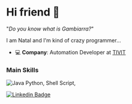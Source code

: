 # Hi friend 👋

"_Do you know what is Gambiarra?_"

I am Natal and I'm kind of crazy programmer... 

- :computer: **Company**: Automation Developer at [TIVIT](https://tivit.com/en/)
### Main Skills

![Java](https://img.shields.io/badge/-Java-007396?style=flat-square&logo=java)
Python, Shell Script,


[![Linkedin Badge](https://img.shields.io/badge/-LinkedIn-blue?style=flat-square&logo=Linkedin&logoColor=white&link=https://www.linkedin.com/in/natanael-weslley-0854aa150/)](https://www.linkedin.com/in/natanael-weslley-0854aa150/)


<!--
**NatalNW/NatalNW** is a ✨ _special_ ✨ repository because its `README.md` (this file) appears on your GitHub profile.

Here are some ideas to get you started:

- 🔭 I’m currently working on ...
- 🌱 I’m currently learning ...
- 👯 I’m looking to collaborate on ...
- 🤔 I’m looking for help with ...
- 💬 Ask me about ...
- 📫 How to reach me: ...
- 😄 Pronouns: ...
- ⚡ Fun fact: ...
-->
